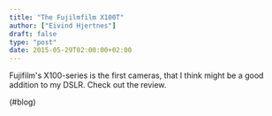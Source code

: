 ```yaml
---
title: "The Fujilmfilm X100T"
author: ["Eivind Hjertnes"]
draft: false
type: "post"
date: 2015-05-29T02:00:00+02:00
---
```


Fujifilm's X100-series is the first cameras, that I think might be a
good addition to my DSLR. Check out the review.

(#blog)
